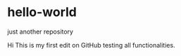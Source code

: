 # hello-world
just another repository


Hi 
This is my first edit on GitHub testing all functionalities.
